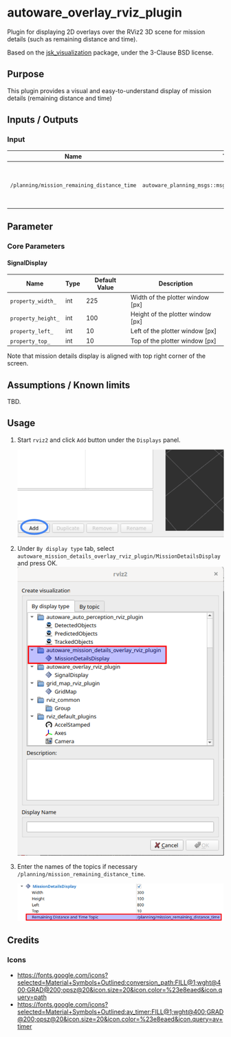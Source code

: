 # autoware_overlay_rviz_plugin

Plugin for displaying 2D overlays over the RViz2 3D scene for mission details (such as remaining distance and time).

Based on the [jsk_visualization](https://github.com/jsk-ros-pkg/jsk_visualization)
package, under the 3-Clause BSD license.

## Purpose

This plugin provides a visual and easy-to-understand display of mission details (remaining distance and time)

## Inputs / Outputs

### Input

| Name                                        | Type                                                        | Description                                               |
| ------------------------------------------- | ----------------------------------------------------------- | --------------------------------------------------------- |
| `/planning/mission_remaining_distance_time` | `autoware_planning_msgs::msg::MissionRemainingDistanceTime` | The topic is for mission remaining distance and time Data |

## Parameter

### Core Parameters

#### SignalDisplay

| Name               | Type | Default Value | Description                       |
| ------------------ | ---- | ------------- | --------------------------------- |
| `property_width_`  | int  | 225           | Width of the plotter window [px]  |
| `property_height_` | int  | 100           | Height of the plotter window [px] |
| `property_left_`   | int  | 10            | Left of the plotter window [px]   |
| `property_top_`    | int  | 10            | Top of the plotter window [px]    |

Note that mission details display is aligned with top right corner of the screen.

## Assumptions / Known limits

TBD.

## Usage

1. Start `rviz2` and click `Add` button under the `Displays` panel.

   ![select_add](./assets/images/select_add.png)

2. Under `By display type` tab, select `autoware_mission_details_overlay_rviz_plugin/MissionDetailsDisplay` and press OK.
   ![select_add](./assets/images/select_plugin.png)

3. Enter the names of the topics if necessary `/planning/mission_remaining_distance_time`.

   ![select_topic_name](./assets/images/select_topic_name.png)

## Credits

### Icons

- https://fonts.google.com/icons?selected=Material+Symbols+Outlined:conversion_path:FILL@1;wght@400;GRAD@200;opsz@20&icon.size=20&icon.color=%23e8eaed&icon.query=path
- https://fonts.google.com/icons?selected=Material+Symbols+Outlined:av_timer:FILL@1;wght@400;GRAD@200;opsz@20&icon.size=20&icon.color=%23e8eaed&icon.query=av+timer
